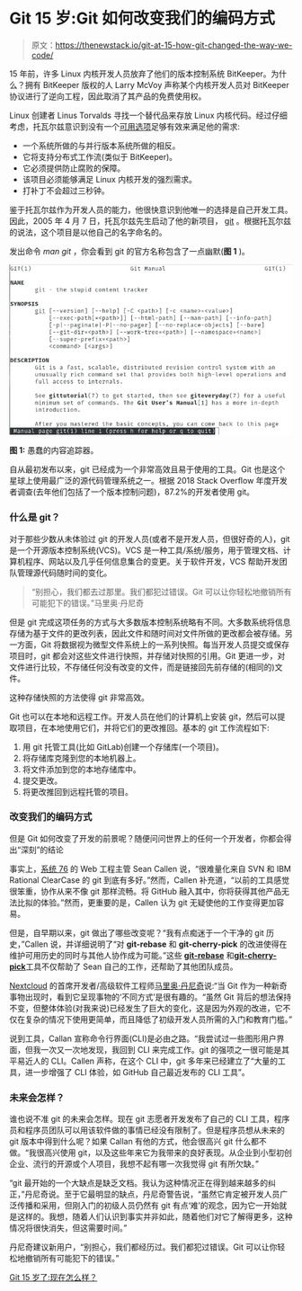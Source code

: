 # Git 15 岁:Git 如何改变我们的编码方式

> 原文：<https://thenewstack.io/git-at-15-how-git-changed-the-way-we-code/>

15 年前，许多 Linux 内核开发人员放弃了他们的版本控制系统 BitKeeper。为什么？拥有 BitKeeper 版权的人 Larry McVoy 声称某个内核开发人员对 BitKeeper 协议进行了逆向工程，因此取消了其产品的免费使用权。

Linux 创建者 Linus Torvalds 寻找一个替代品来存放 Linux 内核代码。经过仔细考虑，托瓦尔兹意识到没有一个[可用选项](/a-brief-history-of-git-in-numbers/)足够有效来满足他的需求:

*   一个系统所做的与并行版本系统所做的相反。
*   它将支持分布式工作流(类似于 BitKeeper)。
*   它必须提供防止腐败的保障。
*   该项目必须能够满足 Linux 内核开发的强烈需求。
*   打补丁不会超过三秒钟。

鉴于托瓦尔兹作为开发人员的能力，他很快意识到他唯一的选择是自己开发工具。因此，2005 年 4 月 7 日，托瓦尔兹先生启动了他的新项目， [git](https://git-scm.com/) 。根据托瓦尔兹的说法，这个项目是以他自己的名字命名的。

发出命令 *man git* ，你会看到 git 的官方名称包含了一点幽默(**图 1** )。

![](img/8a6616eb897ef3009e04ce3297f9c521.png)

**图 1:** 愚蠢的内容追踪器。

自从最初发布以来，git 已经成为一个非常高效且易于使用的工具。Git 也是这个星球上使用最广泛的源代码管理系统之一。根据 2018 Stack Overflow 年度开发者调查(去年他们包括了一个版本控制问题)，87.2%的开发者使用 git。

### 什么是 git？

对于那些少数从未体验过 git 的开发人员(或者不是开发人员，但很好奇的人)，git 是一个开源版本控制系统(VCS)。VCS 是一种工具/系统/服务，用于管理文档、计算机程序、网站以及几乎任何信息集合的变更。关于软件开发，VCS 帮助开发团队管理源代码随时间的变化。

> “别担心，我们都去过那里。我们都犯过错误。Git 可以让你轻松地撤销所有可能犯下的错误。”马里奥·丹尼奇

但是 git 完成这项任务的方式与大多数版本控制系统略有不同。大多数系统将信息存储为基于文件的更改列表，因此文件和随时间对文件所做的更改都会被存储。另一方面，Git 将数据视为微型文件系统上的一系列快照。每当开发人员提交或保存项目时，git 都会对这些文件进行快照，并存储对快照的引用。Git 更进一步，对文件进行比较，不存储任何没有改变的文件，而是链接回先前存储的(相同的)文件。

这种存储快照的方法使得 git 非常高效。

Git 也可以在本地和远程工作。开发人员在他们的计算机上安装 git，然后可以提取项目，在本地使用它们，并将它们的更改推回。基本的 git 工作流程如下:

1.  用 git 托管工具(比如 GitLab)创建一个存储库(一个项目)。
2.  将存储库克隆到您的本地机器上。
3.  将文件添加到您的本地存储库中。
4.  提交更改。
5.  将更改推回到远程托管的项目。

### 改变我们的编码方式

但是 Git 如何改变了开发的前景呢？随便问问世界上的任何一个开发者，你都会得出“深刻”的结论

事实上，[系统 76](http://www.system76.com) 的 Web 工程主管 Sean Callen 说，“很难量化来自 SVN 和 IBM Rational ClearCase 的 git 到底有多好。”然而，Callen 补充道，“以前的工具感觉很笨重，协作从来不像 git 那样流畅。将 GitHub 融入其中，你将获得其他产品无法比拟的体验。”然而，更重要的是，Callen 认为 git 无疑使他的工作变得更加容易。

但是，自早期以来，git 做出了哪些改变呢？“我有点痴迷于一个干净的 git 历史，”Callen 说，并详细说明了“对 **git-rebase** 和 **git-cherry-pick** 的改进使得在维护可用历史的同时与其他人协作成为可能。”这些 [**git-rebase**](https://git-scm.com/docs/git-rebase) 和[**git-cherry-pick**](https://git-scm.com/docs/git-cherry-pick)工具不仅帮助了 Sean 自己的工作，还帮助了其他团队成员。

[Nextcloud](https://www.nextcloud.com) 的首席开发者/高级软件工程师[马里奥·丹尼奇](https://www.linkedin.com/in/mariodanic)说:“当 Git 作为一种新奇事物出现时，看到它呈现事物的‘不同方式’是很有趣的。“虽然 Git 背后的想法保持不变，但整体体验(对我来说)已经发生了巨大的变化，这是因为外观的改进，它不仅在复杂的情况下使用更简单，而且降低了初级开发人员所需的入门和教育门槛。”

说到工具，Callan 宣称命令行界面(CLI)是必由之路。“我尝试过一些图形用户界面，但我一次又一次地发现，我回到 CLI 来完成工作。git 的强项之一很可能是其平易近人的 CLI。Callen 声称，在这个 CLI 中，git 多年来已经建立了“大量的工具，进一步增强了 CLI 体验，如 GitHub 自己最近发布的 CLI 工具”。

### 未来会怎样？

谁也说不准 git 的未来会怎样。现在 git 志愿者开发发布了自己的 CLI 工具，程序员和程序员团队可以用该软件做的事情已经没有限制了。但是程序员想从未来的 git 版本中得到什么呢？如果 Callan 有他的方式，他会很高兴 git 什么都不做。“我很高兴使用 git，以及这些年来它为我带来的良好表现。从企业到小型初创企业、流行的开源或个人项目，我想不起有哪一次我觉得 git 有所欠缺。”

“git 最开始的一个大缺点是缺乏文档。我认为这种情况正在得到越来越多的纠正，”丹尼奇说。至于它最明显的缺点，丹尼奇警告说，“虽然它肯定被开发人员广泛传播和采用，但刚入门的初级人员仍然有 git 有点‘难’的观念，因为它一开始就是这样的。我想，随着人们认识到事实并非如此，随着他们对它了解得更多，这种情况将很快消失，但这需要时间。”

丹尼奇建议新用户，“别担心，我们都经历过。我们都犯过错误。Git 可以让你轻松地撤销所有可能犯下的错误。”

[Git 15 岁了:现在怎么样？](https://thenewstack.simplecast.com/episodes/git-is-15-years-old-what-now)

<svg xmlns:xlink="http://www.w3.org/1999/xlink" viewBox="0 0 68 31" version="1.1"><title>Group</title> <desc>Created with Sketch.</desc></svg>